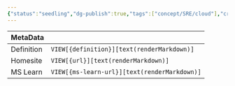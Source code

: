 ```yaml
---
{"status":"seedling","dg-publish":true,"tags":["concept/SRE/cloud"],"creation_date":"2024-05-05 07:28","definition":"undefined","ms-learn-url":"undefined","url":"undefined","permalink":"/concepts/inbound-and-outbound-traffic-to-your-web-app/","dgPassFrontmatter":true}
---
```



| MetaData   |                                              |
| ---------- | -------------------------------------------- |
| Definition | `VIEW[{definition}][text(renderMarkdown)]`   |
| Homesite   | `VIEW[{url}][text(renderMarkdown)]`          |
| MS Learn   | `VIEW[{ms-learn-url}][text(renderMarkdown)]` |
